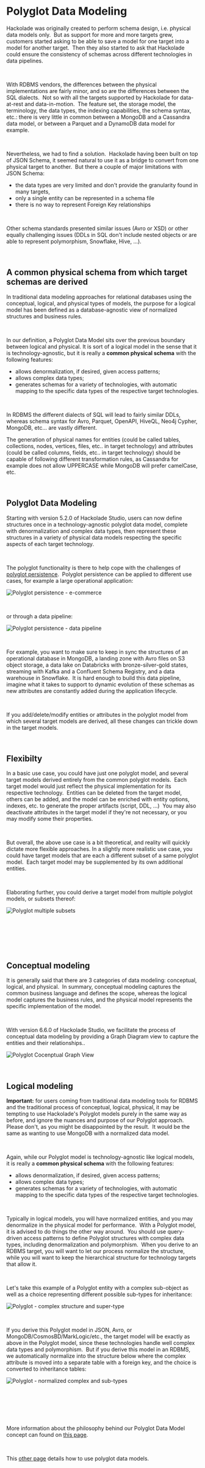 # Polyglot Data Modeling

Hackolade was originally created to perform schema design, i.e. physical data models only.&nbsp; But as support for more and more targets grew, customers started asking to be able to save a model for one target into a model for another target.&nbsp; Then they also started to ask that Hackolade could ensure the consistency of schemas across different technologies in data pipelines.

&nbsp;

With RDBMS vendors, the differences between the physical implementations are fairly minor, and so are the differences between the SQL dialects.&nbsp; Not so with all the targets supported by Hackolade for data-at-rest and data-in-motion.&nbsp; The feature set, the storage model, the terminology, the data types, the indexing capabilities, the schema syntax, etc.: there is very little in common between a MongoDB and a Cassandra data model, or between a Parquet and a DynamoDB data model for example.

&nbsp;

Nevertheless, we had to find a solution.&nbsp; Hackolade having been built on top of JSON Schema, it seemed natural to use it as a bridge to convert from one physical target to another.&nbsp; But there a couple of major limitations with JSON Schema:&nbsp;

* the data types are very limited and don't provide the granularity found in many targets,&nbsp;
* only a single entity can be represented in a schema file
* there is no way to represent Foreign Key relationships

&nbsp;

Other schema standards presented similar issues (Avro or XSD) or other equally challenging issues (DDLs in SQL don't include nested objects or are able to represent polymorphism, Snowflake, Hive, ...). &nbsp;

&nbsp;

## A common physical schema from which target schemas are derived

In traditional data modeling approaches for relational databases using the conceptual, logical, and physical types of models, the purpose for a logical model has been defined as a database-agnostic view of normalized structures and business rules. &nbsp;

&nbsp;

In our definition, a Polyglot Data Model sits over the previous boundary between logical and physical. It is sort of a logical model in the sense that it is technology-agnostic, but it is really a **common physical schema** with the following features:

* allows denormalization, if desired, given access patterns;
* allows complex data types;
* generates schemas for a variety of technologies, with automatic mapping to the specific data types of the respective target technologies.

&nbsp;

In RDBMS the different dialects of SQL will lead to fairly similar DDLs, whereas schema syntax for Avro, Parquet, OpenAPI, HiveQL, Neo4j Cypher, MongoDB, etc... are vastly different.

The generation of physical names for entities (could be called tables, collections, nodes, vertices, files, etc.. in target technology) and attributes (could be called columns, fields, etc.. in target technology) should be capable of following different transformation rules, as Cassandra for example does not allow UPPERCASE while MongoDB will prefer camelCase, etc.

&nbsp;

## Polyglot Data Modeling

Starting with version 5.2.0 of Hackolade Studio, users can now define structures once in a technology-agnostic polyglot data model, complete with denormalization and complex data types, then represent these structures in a variety of physical data models respecting the specific aspects of each target technology.

&nbsp;

The polyglot functionality is there to help cope with the challenges of [polyglot persistence](<https://en.wikipedia.org/wiki/Polyglot\_persistence> "target=\"\_blank\"").&nbsp; Polyglot persistence can be applied to different use cases, for example a large operational application:

![Polyglot persistence - e-commerce](<lib/Polyglot%20persistence%20-%20e-commerce.png>)

&nbsp;

or through a data pipeline:

![Polyglot persistence - data pipeline](<lib/Polyglot%20persistence%20-%20data%20pipeline.png>)&nbsp;

&nbsp;

For example, you want to make sure to keep in sync the structures of an operational database in MongoDB, a landing zone with Avro files on S3 object storage, a data lake on Databricks with bronze-silver-gold states, streaming with Kafka and a Confluent Schema Registry, and a data warehouse in Snowflake.&nbsp; It is hard enough to build this data pipeline, imagine what it takes to support to dynamic evolution of these schemas as new attributes are constantly added during the application lifecycle. &nbsp;

&nbsp;

If you add/delete/modify entities or attributes in the polyglot model from which several target models are derived, all these changes can trickle down in the target models.

&nbsp;

## Flexibilty

In a basic use case, you could have just one polyglot model, and several target models derived entirely from the common polyglot models.&nbsp; Each target model would just reflect the physical implementation for its respective technology.&nbsp; Entities can be deleted from the target model, others can be added, and the model can be enriched with entity options, indexes, etc. to generate the proper artifacts (script, DDL, ...)&nbsp; You may also deactivate attributes in the target model if they're not necessary, or you may modify some their properties.

&nbsp;

But overall, the above use case is a bit theoretical, and reality will quickly dictate more flexible approaches. In a slightly more realistic use case, you could have target models that are each a different subset of a same polyglot model.&nbsp; Each target model may be supplemented by its own additional entities.

&nbsp;

Elaborating further, you could derive a target model from multiple polyglot models, or subsets thereof:

![Polyglot multiple subsets](<lib/Polyglot%20multiple%20subsets.png>)

&nbsp;

&nbsp;

&nbsp;

## Conceptual modeling

It is generally said that there are 3 categories of data modeling: conceptual, logical, and physical.&nbsp; In summary, conceptual modeling captures the common business language and defines the scope, whereas the logical model captures the business rules, and the physical model represents the specific implementation of the model.

&nbsp;

With version 6.6.0 of Hackolade Studio, we facilitate the process of conceptual data modeling by providing a Graph Diagram view to capture the entities and their relationships..

![Polyglot Cocenptual Graph View](<lib/Polyglot%20Cocenptual%20Graph%20View.png>)

&nbsp;

## Logical modeling

**Important:** for users coming from traditional data modeling tools for RDBMS and the traditional process of conceptual, logical, physical, it may be tempting to use Hackolade's Polyglot models purely in the same way as before, and ignore the nuances and purpose of our Polyglot approach.&nbsp; Please don't, as you might be disappointed by the result.&nbsp; It would be the same as wanting to use MongoDB with a normalized data model.

&nbsp;

Again, while our Polyglot model is technology-agnostic like logical models, it is really a **common physical schema** with the following features:

* allows denormalization, if desired, given access patterns;
* allows complex data types;
* generates schemas for a variety of technologies, with automatic mapping to the specific data types of the respective target technologies.

&nbsp;

Typically in logical models, you will have normalized entities, and you may denormalize in the physical model for performance.&nbsp; With a Polyglot model, it is advised to do things the other way around.&nbsp; You should use query-driven access patterns to define Polyglot structures with complex data types, including denormalization and polymorphism.&nbsp; When you derive to an RDBMS target, you will want to let our process normalize the structure, while you will want to keep the hierarchical structure for technology targets that allow it.

&nbsp;

Let's take this example of a Polyglot entity with a complex sub-object as well as a choice representing different possible sub-types for inheritance:

![Polyglot - complex structure and super-type](<lib/Polyglot%20-%20complex%20structure%20and%20super-type.png>)

&nbsp;

If you derive this Polyglot model in JSON, Avro, or MongoDB/CosmosBD/MarkLogic/etc., the target model will be exactly as above in the Polyglot model, since these technologies handle well complex data types and polymorphism.&nbsp; But if you derive this model in an RDBMS, we automatically normalize into the structure below where the complex attribute is moved into a separate table with a foreign key, and the choice is converted to inheritance tables:

![Polyglot - normalized complex and sub-types](<lib/Polyglot%20-%20normalized%20complex%20and%20sub-types.png>)

&nbsp;

&nbsp;

&nbsp;

More information about the philosophy behind our Polyglot Data Model concept can found on [this page](<https://hackolade.com/polyglot-data-modeling.html> "target=\"\_blank\"").

&nbsp;

This [other page](<PolyglotDataModel.md>) details how to use polyglot data models.

&nbsp;

